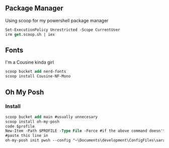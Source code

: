 ## Package Manager

Using scoop for my powershell package manager

``` ps
Set-ExecutionPolicy Unrestricted -Scope CurrentUser
irm get.scoop.sh | iex
```

## Fonts

I'm a Cousine kinda girl

``` ps
scoop bucket add nerd-fonts
scoop install Cousine-NF-Mono
```

## Oh My Posh

### Install

``` ps
scoop bucket add main #usually unnecesary
scoop install oh-my-posh
code $profile
New-Item -Path $PROFILE -Type File -Force #if the above command doesn't work
#paste this line in
oh-my-posh init pwsh --config "~\Documents\development\ConfigFiles\saraPrompt1.json" | Invoke-Expression #TODO: github link
```
